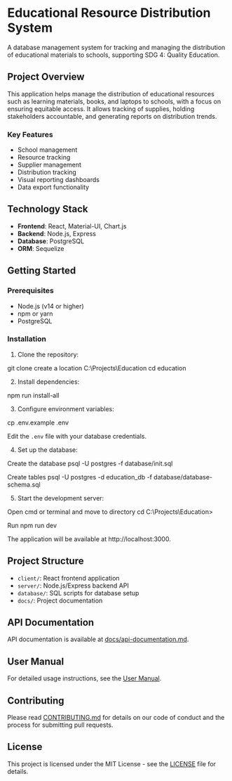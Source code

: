 # Educational Resource Distribution System

A database management system for tracking and managing the distribution of educational materials to schools, supporting SDG 4: Quality Education.

## Project Overview

This application helps manage the distribution of educational resources such as learning materials, books, and laptops to schools, with a focus on ensuring equitable access. It allows tracking of supplies, holding stakeholders accountable, and generating reports on distribution trends.

### Key Features

- School management
- Resource tracking
- Supplier management
- Distribution tracking
- Visual reporting dashboards
- Data export functionality

## Technology Stack

- **Frontend**: React, Material-UI, Chart.js
- **Backend**: Node.js, Express
- **Database**: PostgreSQL
- **ORM**: Sequelize

## Getting Started

### Prerequisites

- Node.js (v14 or higher)
- npm or yarn
- PostgreSQL

### Installation

1. Clone the repository:

git clone <repository-url>
create a location C:\Projects\Education
cd education

2. Install dependencies:

npm run install-all

3. Configure environment variables:

cp .env.example .env

Edit the `.env` file with your database credentials.

4. Set up the database:

Create the database
psql -U postgres -f database/init.sql

Create tables
psql -U postgres -d education_db -f database/database-schema.sql

5. Start the development server:

Open cmd or terminal and move to directory
cd C:\Projects\Education>

Run
npm run dev


The application will be available at http://localhost:3000.

## Project Structure

- `client/`: React frontend application
- `server/`: Node.js/Express backend API
- `database/`: SQL scripts for database setup
- `docs/`: Project documentation

## API Documentation

API documentation is available at [docs/api-documentation.md](docs/api-documentation.md).

## User Manual

For detailed usage instructions, see the [User Manual](docs/user-manual.md).

## Contributing

Please read [CONTRIBUTING.md](CONTRIBUTING.md) for details on our code of conduct and the process for submitting pull requests.

## License

This project is licensed under the MIT License - see the [LICENSE](LICENSE) file for details.
